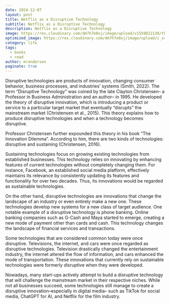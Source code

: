 ```yaml
---
date: 2024-12-07
layout: post
title: Netflix as a Disruptive Technology
subtitle: Netflix as a Disruptive Technology
description: Netflix as a Disruptive Technology
image: https://res.cloudinary.com/dm7h7e8xj/image/upload/v1559822138/theme9_v273a9.jpg
optimized_image: https://res.cloudinary.com/dm7h7e8xj/image/upload/c_scale,w_380/v1559822138/theme9_v273a9.jpg
category: life
tags:
  - books
  - read
author: mranderson
paginate: true
---
```


Disruptive technologies are products of innovation, changing consumer behavior, business processes, and industries’ systems (Smith, 2022). The term “Disruptive Technology” was coined by the late Clayton Christensen– a Professor in Business Administration and an author– in 1995. He developed the theory of disruptive innovation, which is introducing a product or service to a particular target market that eventually  “disrupts” the mainstream market (Christensen et al., 2015). This theory explains how to produce disruptive technologies and when a technology becomes disruptive. 

Professor Christensen further expounded this theory in his book “The Innovation Dilemma”. According to him, there are two kinds of technologies: disruptive and sustaining (Christensen, 2016). 

Sustaining technologies focus on growing existing technologies from established businesses. This technology relies on innovating by enhancing features of current technologies without completely changing them. For instance, Facebook, an established social media platform, effectively maintains its relevance by consistently updating its features and functionality for over two decades. Thus, its innovations would be regarded as sustainable technologies.

On the other hand, disruptive technologies are innovations that change the landscape of an industry or even entirely make a new one. These technologies develop new systems for a new class of target audience. One notable example of a disruptive technology is phone banking. Online banking companies such as G-Cash and Maya started to emerge, creating a new mode of payment other than cards and cash. This technology changes the landscape of financial services and transactions.

Some technologies that are considered common today were once disruptive. Televisions, the internet, and cars were once regarded as disruptive technologies. Television drastically changed the entertainment industry, the internet altered the flow of information, and cars enhanced the mode of transportation. These innovations that currently rely on sustainable technologies were formerly disruptive when they were developed.

Nowadays, many start-ups actively attempt to build a disruptive technology that will challenge the mainstream market in their respective niches. While not all businesses succeed, some technologies still manage to create a disruptive innovation–especially in digital media– such as TikTok for social media, ChatGPT for AI, and Netflix for the film industry.


